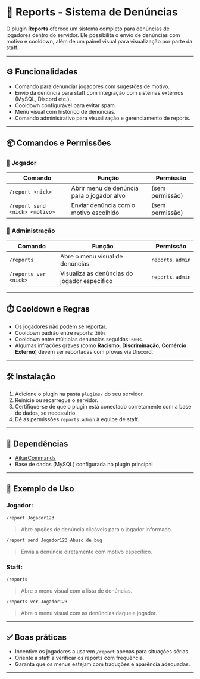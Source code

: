 # 📝 Reports - Sistema de Denúncias

O plugin **Reports** oferece um sistema completo para denúncias de jogadores dentro do servidor. Ele possibilita o envio de denúncias com motivo e cooldown, além de um painel visual para visualização por parte da staff.

---

## ⚙️ Funcionalidades

- Comando para denunciar jogadores com sugestões de motivo.
- Envio da denúncia para staff com integração com sistemas externos (MySQL, Discord etc.).
- Cooldown configurável para evitar spam.
- Menu visual com histórico de denúncias.
- Comando administrativo para visualização e gerenciamento de reports.

---

## 📦 Comandos e Permissões

### 🎯 Jogador

| Comando                      | Função                                       | Permissão          |
|-----------------------------|----------------------------------------------|--------------------|
| `/report <nick>`           | Abrir menu de denúncia para o jogador alvo  | (sem permissão)    |
| `/report send <nick> <motivo>` | Enviar denúncia com o motivo escolhido   | (sem permissão)    |

### 🔧 Administração

| Comando                      | Função                                       | Permissão            |
|-----------------------------|----------------------------------------------|----------------------|
| `/reports`                 | Abre o menu visual de denúncias              | `reports.admin`      |
| `/reports ver <nick>`      | Visualiza as denúncias do jogador específico | `reports.admin`      |

---

## ⏱️ Cooldown e Regras

- Os jogadores não podem se reportar.
- Cooldown padrão entre reports: `300s`
- Cooldown entre múltiplas denúncias seguidas: `600s`
- Algumas infrações graves (como **Racismo**, **Discriminação**, **Comércio Externo**) devem ser reportadas com provas via Discord.

---

## 🛠️ Instalação

1. Adicione o plugin na pasta `plugins/` do seu servidor.
2. Reinicie ou recarregue o servidor.
3. Certifique-se de que o plugin está conectado corretamente com a base de dados, se necessário.
4. Dê as permissões `reports.admin` à equipe de staff.

---

## 🧩 Dependências

- [AikarCommands](https://github.com/aikar/commands)
- Base de dados (MySQL) configurada no plugin principal

---

## 📌 Exemplo de Uso

### Jogador:
```bash
/report Jogador123
```
> Abre opções de denúncia clicáveis para o jogador informado.

```bash
/report send Jogador123 Abuso de bug
```
> Envia a denúncia diretamente com motivo específico.

### Staff:
```bash
/reports
```
> Abre o menu visual com a lista de denúncias.

```bash
/reports ver Jogador123
```
> Abre o menu visual com as denúncias daquele jogador.

---

## ✅ Boas práticas

- Incentive os jogadores a usarem `/report` apenas para situações sérias.
- Oriente a staff a verificar os reports com frequência.
- Garanta que os menus estejam com traduções e aparência adequadas.

---
